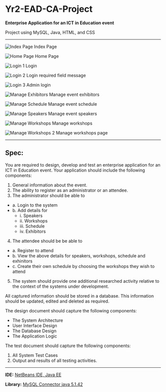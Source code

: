 # Yr2-EAD-CA-Project
**Enterprise Application for an ICT in Education event**

Project using MySQL, Java, HTML, and CSS

---

![Index Page](https://raw.githubusercontent.com/joeaoregan/Yr2-EAD-CA-Project/master/Screenshots/01Index.png "Index Page")
Index Page

![Home Page](https://raw.githubusercontent.com/joeaoregan/Yr2-EAD-CA-Project/master/Screenshots/02HomePage.png "Home Page")
Home Page

![Login 1](https://raw.githubusercontent.com/joeaoregan/Yr2-EAD-CA-Project/master/Screenshots/03Login1Home.png "Login 1")
Login

![Login 2](https://raw.githubusercontent.com/joeaoregan/Yr2-EAD-CA-Project/master/Screenshots/04Login2FieldRequired.png "Login 2")
Login required field message

![Login 3](https://raw.githubusercontent.com/joeaoregan/Yr2-EAD-CA-Project/master/Screenshots/05Login3Successful.png "Login 3")
Admin login

![Manage Exhibitors](https://raw.githubusercontent.com/joeaoregan/Yr2-EAD-CA-Project/master/Screenshots/ManageExhibitors4.png "Manage Exhibitors")
Manage event exhibitors

![Manage Schedule](https://raw.githubusercontent.com/joeaoregan/Yr2-EAD-CA-Project/master/Screenshots/ManageSchedule2.png "Manage Schedule")
Manage event schedule

![Manage Speakers](https://raw.githubusercontent.com/joeaoregan/Yr2-EAD-CA-Project/master/Screenshots/ManageSpeakers2.png "Manage Speakers")
Manage event speakers

![Manage Workshops](https://raw.githubusercontent.com/joeaoregan/Yr2-EAD-CA-Project/master/Screenshots/ManageWorkshops2.png "Manage Workshops")
Manage workshops

![Manage Workshops 2](https://raw.githubusercontent.com/joeaoregan/Yr2-EAD-CA-Project/master/Screenshots/ManageWorkshops4WorkshopsPage.png "Manage Workshops 2")
Manage workshops page

---

## Spec:
You are required to design, develop and test an enterprise application for an ICT in Education event. 
Your application should include the following components:

1.	General information about the event.
2.	The ability to register as an administrator or an attendee.
3.	The administrator should be able to 
  - a.	Login to the system
  - b.	Add details for
    - i.	Speakers
    - ii.	Workshops
    - iii.	Schedule
    - iv.	Exhibitors
4.	The attendee should be be able to 
  - a.	Register to attend
  - b.	View the above details for speakers, workshops, schedule and exhinitors
  - c.	Create their own schedule by choosing the workshops they wish to attend
5.	The system should provide one additional researched activity relative to the context of the systems under development.

All captured information should be stored in a database.  This information should be updated, edited and deleted as required.  

The design document should capture the following components:

* The System Architecture
* User Interface Design
* The Database Design
* The Application Logic 

The test document should capture the following components:

1.	All System Test Cases
2.	Output and results of all testing activities.

---

**IDE:** [NetBeans IDE, Java EE](https://netbeans.org/downloads/start.html?platform=windows&lang=en&option=javaee)

**Library:** [MySQL Connector java 5.1.42](https://dev.mysql.com/downloads/file/?id=470333)
